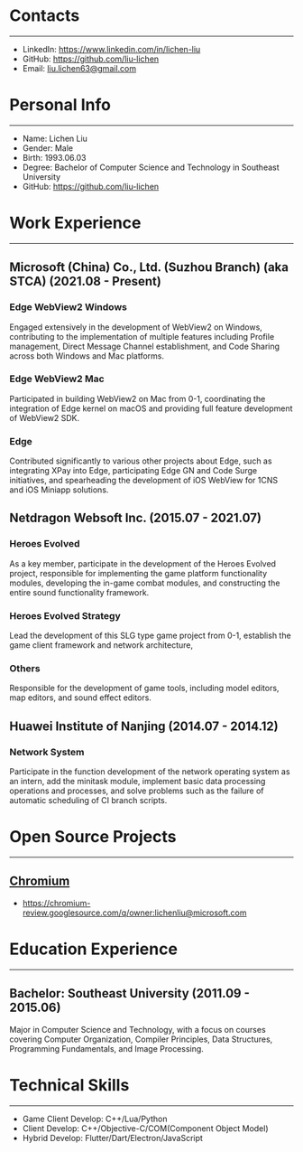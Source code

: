 # Contacts

---

- LinkedIn: https://www.linkedin.com/in/lichen-liu
- GitHub: https://github.com/liu-lichen
- Email: liu.lichen63@gmail.com

# Personal Info

---

- Name: Lichen Liu
- Gender: Male
- Birth: 1993.06.03
- Degree: Bachelor of Computer Science and Technology in Southeast University
- GitHub: https://github.com/liu-lichen

# Work Experience

---

## Microsoft (China) Co., Ltd. (Suzhou Branch) (aka STCA) (2021.08 - Present)

### Edge WebView2 Windows

Engaged extensively in the development of WebView2 on Windows, contributing to the implementation of multiple features including Profile management, Direct Message Channel establishment, and Code Sharing across both Windows and Mac platforms.

### Edge WebView2 Mac

Participated in building WebView2 on Mac from 0-1, coordinating the integration of Edge kernel on macOS and providing full feature development of WebView2 SDK.

### Edge

Contributed significantly to various other projects about Edge, such as integrating XPay into Edge, participating Edge GN and Code Surge initiatives, and spearheading the development of iOS WebView for 1CNS and iOS Miniapp solutions.

## Netdragon Websoft Inc. (2015.07 - 2021.07)

### Heroes Evolved

As a key member, participate in the development of the Heroes Evolved project, responsible for implementing the game platform functionality modules, developing the in-game combat modules, and constructing the entire sound functionality framework.

### Heroes Evolved Strategy

Lead the development of this SLG type game project from 0-1, establish the game client framework and network architecture,

### Others

Responsible for the development of game tools, including model editors, map editors, and sound effect editors.

## Huawei Institute of Nanjing (2014.07 - 2014.12)

### Network System

Participate in the function development of the network operating system as an intern, add the minitask module, implement basic data processing operations and processes, and solve problems such as the failure of automatic scheduling of CI branch scripts.

# Open Source Projects

---

## [Chromium](https://source.chromium.org/)

- https://chromium-review.googlesource.com/q/owner:lichenliu@microsoft.com

# Education Experience

---

## Bachelor: Southeast University (2011.09 - 2015.06)

Major in Computer Science and Technology, with a focus on courses covering Computer Organization, Compiler Principles, Data Structures, Programming Fundamentals, and Image Processing.

# Technical Skills

---

- Game Client Develop: C++/Lua/Python
- Client Develop: C++/Objective-C/COM(Component Object Model)
- Hybrid Develop: Flutter/Dart/Electron/JavaScript


